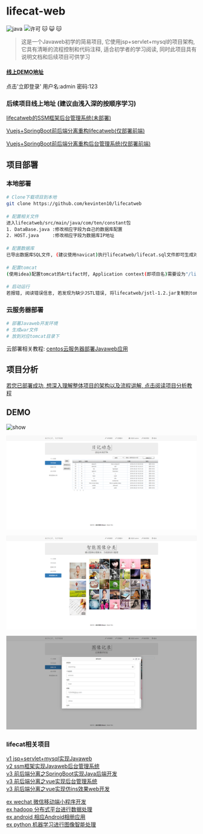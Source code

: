 # lifecat-web

![java](https://img.shields.io/badge/language-java-red.svg)
![许可](https://img.shields.io/dub/l/vibe-d.svg) 
:cat: :smiley_cat: :kissing_cat:

> 这是一个Javaweb初学的简易项目, 它使用jsp+servlet+mysql的项目架构, 它具有清晰的流程控制和代码注释, 适合初学者的学习阅读, 同时此项目具有说明文档和后续项目可供学习

#### [线上DEMO地址](http://www.lifecat.club:8080/lifecatweb)

点击'立即登录' 用户名:admin 密码:123

### 后续项目线上地址 (建议由浅入深的按顺序学习)

[lifecatweb的SSM框架后台管理系统(未部署)](http://47.106.11.84)

[Vuejs+SpringBoot前后端分离重构lifecatweb(仅部署前端)](http://www.lifecat.club/lifecat)

[Vuejs+SpringBoot前后端分离重构后台管理系统(仅部署前端)](http://www.lifecat.club/admin)

## 项目部署
### 本地部署
``` bash
# Clone下载项目到本地
git clone https://github.com/kevinten10/lifecatweb

# 配置相关文件
进入lifecatweb/src/main/java/com/ten/constant包
1. DataBase.java :修改相应字段为自己的数据库配置  
2. HOST.java     :修改相应字段为数据库IP地址  
    
# 配置数据库
已导出数据库SQL文件, (建议使用navicat)执行lifecatweb/lifecat.sql文件即可生成对应数据库以及DEMO数据

# 配置tomcat
(使用idea)配置tomcat的Artifact时, Application context(即项目名)需要设为"/lifecatweb"

# 启动运行
若报错, 阅读错误信息, 若发现为缺少JSTL错误, 将lifecatweb/jstl-1.2.jar复制到tomcar/lib中
```

### 云服务器部署
```bash
# 部署Javaweb开发环境
# 生成war文件
# 放到对应tomcat目录下
```
云部署相关教程: [centos云服务器部署Javaweb应用](Read/linux.md)

## 项目分析

[若您已部署成功, 想深入理解整体项目的架构以及流程讲解, 点击阅读项目分析教程](Tutorial.md)

## DEMO

 ![show](Image/show1-1.png)
 
 ![show](Image/show1-2.png)
 
 ![show](Image/show1-3.png)
 
 ![show](Image/show1-4.png)
 
### lifecat相关项目
  [v1 jsp+servlet+mysql实现Javaweb](https://github.com/kevinten10/lifecatweb)    
  [v2 ssm框架实现Javaweb后台管理系统](https://github.com/kevinten10/SSM-lifecat)  
  [v3 前后端分离之SpringBoot实现Java后端开发](https://github.com/kevinten10/springboot-lifecat)  
  [v3 前后端分离之vue实现后台管理系统](https://github.com/kevinten10/Vue-Admin-lifecat)  
  [v3 前后端分离之vue实现仿ins效果web开发](https://github.com/kevinten10/Web-lifecat)  
  
  [ex wechat 微信移动端小程序开发](https://github.com/kevinten10/WeChat-lifecat)  
  [ex hadoop 分布式平台进行数据处理](https://github.com/kevinten10/Hadoop-lifecat)  
  [ex android 相应Android相册应用](https://github.com/kevinten10/Android-lifecat)  
  [ex python 机器学习进行图像智能处理](https://github.com/kevinten10/Python-lifecat)  
